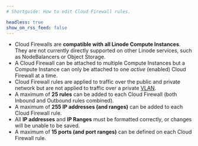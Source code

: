 ```yaml
---
# Shortguide: How to edit Cloud Firewall rules.

headless: true
show_on_rss_feed: false
---
```


- Cloud Firewalls are **compatible with all Linode Compute Instances**. They are not currently directly supported on other Linode services, such as NodeBalancers or Object Storage.
- A Cloud Firewall can be attached to multiple Compute Instances but a Compute Instance can only be attached to one *active* (enabled) Cloud Firewall at a time.
- Cloud Firewall rules are applied to traffic over the public and private network but are not applied to traffic over a private [VLAN](/docs/products/networking/vlans/).
- A maximum of **25 rules** can be added to each Cloud Firewall (both Inbound and Outbound rules combined).
- A maximum of **255 IP addresses (and ranges)** can be added to each Cloud Firewall rule.
- All **IP addresses** and **IP Ranges** must be formatted correctly, or changes will be unable to be saved.
- A maximum of **15 ports (and port ranges)** can be defined on each Cloud Firewall rule.

